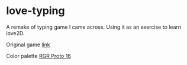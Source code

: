 # love-typing

A remake of typing game I came across. Using it as an exercise to learn love2D.

Original game [link](https://mantequilla525.itch.io/word-chain)

Color palette  [RGR Proto 16](https://lospec.com/palette-list/rgr-proto16)



